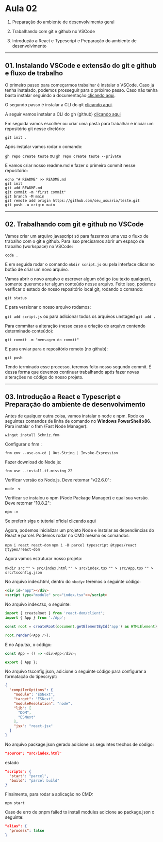 # Aula 02

1.  Preparação do ambiente de desenvolvimento geral
2.  Trabalhando com git e github no VSCode

3.  Introdução a React e Typescript e Preparação do ambiente de desenvolvimento

---

## 01. Instalando VSCode e extensão do git e github e fluxo de trabalho

O primeiro passo para começarmos trabalhar é instalar o VSCode. Caso já tenha instalado, podemos prosseguir para o próximo passo. Caso não tenha basta instalar seguindo a documentação [clicando aqui](https://code.visualstudio.com/download).

O segundo passo é instalar a CLI do git [clicando aqui](https://git-scm.com/download/win).

A seguir vamos instalar a CLI do gh (github) [clicando aqui](https://github.com/cli/cli#installation)

Em seguida vamos escolher ou criar uma pasta para trabalhar e iniciar um repositório git nesse diretório:

`git init .`

Após instalar vamos rodar o comando:

`gh repo create teste` ou `gh repo create teste --private`

E vamos criar nosso readme.md e fazer o primeiro commit nesse repositório:

```CMD
echo "# README" >> README.md
git init
git add README.md
git commit -m "first commit"
git branch -M main
git remote add origin https://github.com/seu_usuario/teste.git
git push -u origin main
```

---

## 02. Trabalhando com git e github no VSCode

Vamos criar um arquivo javascript só para fazermos uma vez o fluxo de trabalho com o git e github. Para isso precisamos abrir um espaço de trabalho (workspace) no VSCode:

`code .`

E em seguida rodar o comando `mkdir script.js` ou pela interface clicar no botão de criar um novo arquivo.

Vamos abrir o novo arquivo e escrever algum código (ou texto qualquer), somente queremos ter algum conteúdo nesse arquivo. Feito isso, podemos verificar o estado do nosso repositório local git, rodando o comando:

`git status`

E para versionar o nosso arquivo rodamos:

`git add script.js` ou para adicionar todos os arquivos unstaged `git add .`

Para commitar a alteração (nesse caso a criação do arquivo contendo determinado conteúdo):

`git commit -m "mensagem do commit"`

E para enviar para o repositório remoto (no github):

`git push`

Tendo terminado esse processo, teremos feito nosso segundo commit. É dessa forma que devemos continuar trabalhando após fazer novas alterações no código do nosso projeto.

---

## 03. Introdução a React e Typescript e Preparação do ambiente de desenvolvimento

Antes de qualquer outra coisa, vamos instalar o node e npm. Rode os seguintes comandos de linha de comando no **Windows PowerShell x86**. Para instalar o fnm (Fast Node Manager):

`winget install Schniz.fnm`

Configurar o fnm :

`fnm env --use-on-cd | Out-String | Invoke-Expression`

Fazer download do Node.js:

`fnm use --install-if-missing 22`

Verificar versão do Node.js. Deve retornar "v22.6.0":

`node -v`

Verificar se instalou o npm (Node Package Manager) e qual sua versão. Deve retornar "10.8.2":

`npm -v`

Se preferir siga o tutorial oficial [clicando aqui](https://nodejs.org/en/download/package-manager)

Agora, podemos inicializar um projeto Node e instalar as dependências do React e parcel. Podemos rodar no CMD mesmo os comandos:

`npm i react react-dom`
`npm i -D parcel typescript @types/react @types/react-dom`

Agora vamos estruturar nosso projeto:

`mkdir src`
`"" > src/index.html`
`"" > src/index.tsx`
`"" > src/App.tsx`
`"" > src/tsconfig.json`

No arquivo index.html, dentro do `<body>` teremos o seguinte código:

```HTML
<div id="app"></div>
<script type="module" src="index.tsx"></script>
```

No arquivo index.tsx, o seguinte:

```Typescript
import { createRoot } from 'react-dom/client';
import { App } from './App';

const root = createRoot(document.getElementById('app') as HTMLElement);

root.render(<App />);
```

E no App.tsx, o código:

```Typescript
const App = () => <div>App</div>;

export { App };
```

No arquivo tsconfig.json, adicione o seguinte código para configurar a formatação do tipescrypt:

```JSON
{
  "compilerOptions": {
    "module": "ESNext",
    "target": "ESNext",
    "moduleResolution": "node",
    "lib": [
      "DOM",
      "ESNext"
    ],
    "jsx": "react-jsx"
  }
}
```

No arquivo package.json gerado adicione os seguintes trechos de código:

```JSON
"source": "src/index.html"
```

estado

```JSON
"scripts": {
  "start": "parcel",
  "build": "parcel build"
}
```

Finalmente, para rodar a aplicação no CMD:

`npm start`

Caso de erro de pnpm failed to install modules adicione ao package.json o seguinte:

```JSON
"alias": {
  "process": false
}
```
